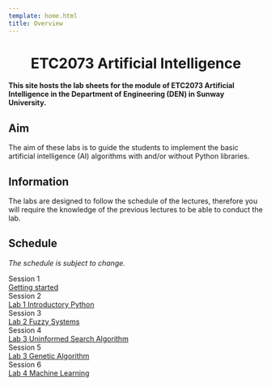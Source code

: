 ```yaml
---
template: home.html
title: Overview
---
```


<h1 style="text-align: center">ETC2073 Artificial Intelligence</h1>

**This site hosts the lab sheets for the module of ETC2073 Artificial Intelligence in the Department of Engineering (DEN) in Sunway University.**

## Aim

The aim of these labs is to guide the students to implement the basic artificial intelligence (AI) algorithms with and/or without Python libraries.

## Information

The labs are designed to follow the schedule of the lectures, therefore you will require the knowledge of the previous lectures to be able to conduct the lab.

## Schedule 

*The schedule is subject to change.*

<div class="timeline">
    <div class="container right">
        <div class="date">Session 1</div>
        <div class="content"><a href="./get-start">Getting started</a></div>
    </div>
    <div class="container right">
        <div class="date">Session 2</div>
        <div class="content"><a href="./lab1-introductory-python">Lab 1 Introductory Python</a></div>
    </div>
    <div class="container right">
        <div class="date">Session 3</div>
        <div class="content"><a href="./lab2-fuzzy">Lab 2 Fuzzy Systems</a></div>
    </div>
    <div class="container right">
        <div class="date">Session 4</div>
        <div class="content"><a href="./lab3-uniformed-search">Lab 3 Uninformed Search Algorithm</a></div>
    </div>
    <div class="container right">
        <div class="date">Session 5</div>
        <div class="content"><a href="./lab3-genetic-algorithm">Lab 3 Genetic Algorithm</a></div>
    </div>
    <!-- <div class="container right">
        <div class="date">Week 5</div>
        <div class="content"><a href="./lab4-pso">Lab 4 Particle Swarm Optimisation</a></div>
    </div> -->
    <div class="container right">
        <div class="date">Session 6</div>
        <div class="content"><a href="./lab4-decision-tree/">Lab 4 Machine Learning</a></div>
    </div>
</div>
